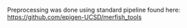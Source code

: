 Preprocessing was done using standard pipeline found here: https://github.com/epigen-UCSD/merfish_tools
